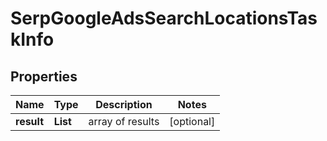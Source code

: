 # SerpGoogleAdsSearchLocationsTaskInfo


## Properties

| Name | Type | Description | Notes |
|------------ | ------------- | ------------- | -------------|
**result** | **List<SerpGoogleAdsSearchLocationsResultInfo>** | array of results |[optional]|